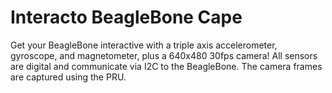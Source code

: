 Interacto BeagleBone Cape
=========================

Get your BeagleBone interactive with a triple axis accelerometer, gyroscope, and magnetometer, plus a 640x480 30fps camera! All sensors are digital and communicate via I2C to the BeagleBone. The camera frames are captured using the PRU.
